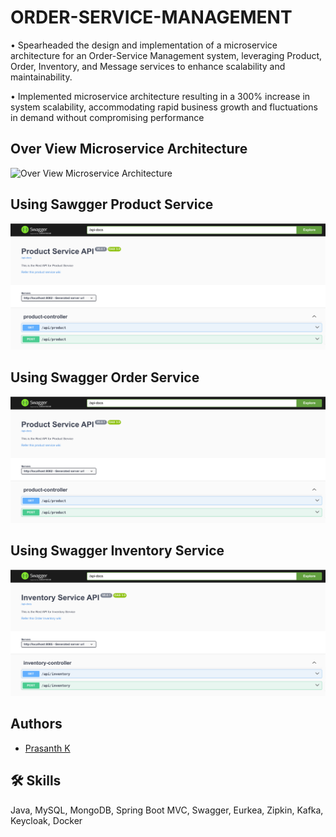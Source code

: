 
# ORDER-SERVICE-MANAGEMENT

• Spearheaded the design and implementation of a microservice architecture for an Order-Service Management system,
leveraging Product, Order, Inventory, and Message services to enhance scalability and maintainability.

• Implemented microservice architecture resulting in a 300% increase in system scalability, accommodating rapid
business growth and fluctuations in demand without compromising performance
## Over View Microservice Architecture 

![Over View Microservice Architecture ](https://github.com/user-attachments/assets/7247f19e-7acc-4070-93b5-2e8d6b5f74c0)

## Using Sawgger Product Service

![Using Sawgger Product Service](https://github.com/prasanth76200/Pictures/blob/main/Pictures/Screenshot%20from%202024-05-16%2015-59-57.png?raw=true)

## Using Swagger Order Service

![Using Sawgger Order Service](https://github.com/prasanth76200/Pictures/blob/main/Pictures/Screenshot%20from%202024-05-16%2015-59-57.png?raw=true)

## Using Swagger Inventory Service

![Using Sawgger Inventory Service](https://github.com/prasanth76200/Pictures/blob/main/Pictures/Screenshot%20from%202024-05-16%2016-00-26.png?raw=true)


## Authors

- [Prasanth K](https://www.linkedin.com/in/followprasanth/)


## 🛠 Skills
 Java, MySQL, MongoDB, Spring Boot MVC, Swagger, Eurkea, Zipkin, Kafka, Keycloak, Docker
